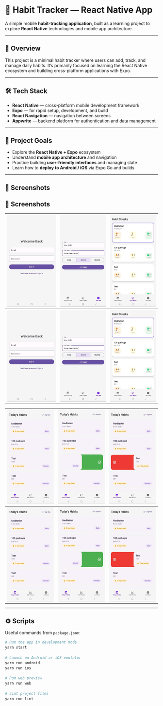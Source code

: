 # 📱 Habit Tracker — React Native App

A simple mobile **habit-tracking application**, built as a learning project to explore **React Native** technologies and mobile app architecture.

---

## 🧭 Overview

This project is a minimal habit tracker where users can add, track, and manage daily habits. It’s primarily focused on learning the React Native ecosystem and building cross-platform applications with Expo.

---

## 🛠️ Tech Stack

- **React Native** — cross-platform mobile development framework
- **Expo** — for rapid setup, development, and build
- **React Navigation** — navigation between screens
- **Appwrite** — backend platform for authentication and data management

---

## 🎯 Project Goals

- Explore the **React Native + Expo** ecosystem
- Understand **mobile app architecture** and navigation
- Practice building **user-friendly interfaces** and managing state
- Learn how to **deploy to Android / iOS** via Expo Go and builds

---

## 📸 Screenshots

## 📸 Screenshots

| ![Welcome](./assets/screenshots/welcome.jpg) | ![Add Habit](./assets/screenshots/add_habbit.jpg) | ![Streaks](./assets/screenshots/streaks.jpg) |
|----------------------------------------------|---------------------------------------------------|----------------------------------------------|
| <img src="./assets/screenshots/welcome.jpg" width="322" /> | <img src="./assets/screenshots/add_habbit.jpg" width="302" /> | <img src="./assets/screenshots/streaks.jpg" width="300" /> |

| ![Main](./assets/screenshots/main.jpg) | ![Main2](./assets/screenshots/main2.jpg) | ![Main3](./assets/screenshots/main3.jpg) |
|----------------------------------------|-----------------------------------------|-----------------------------------------|
| <img src="./assets/screenshots/main.jpg" width="308" /> | <img src="./assets/screenshots/main2.jpg" width="308" /> | <img src="./assets/screenshots/main3.jpg" width="308" /> |

---

## ⚙️ Scripts

Useful commands from `package.json`:

```bash
# Run the app in development mode
yarn start

# Launch on Android or iOS emulator
yarn run android
yarn run ios

# Run web preview
yarn run web

# Lint project files
yarn run lint
```
